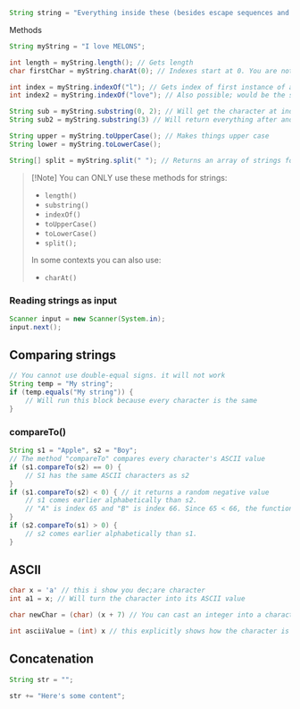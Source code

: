 ```java
String string = "Everything inside these (besides escape sequences and quotes) will be allowed in a string"

```

Methods
```java
String myString = "I love MELONS";

int length = myString.length(); // Gets length
char firstChar = myString.charAt(0); // Indexes start at 0. You are not allowed to use this

int index = myString.indexOf("l"); // Gets index of first instance of a string. if there's none, it will give "-1"
int index2 = myString.indexOf("love"); // Also possible; would be the same as the index above.

String sub = myString.substring(0, 2); // Will get the character at index 0 up to the index before 2. Its range is basically [0, 2)
String sub2 = myString.substring(3) // Will return everything after and including index 3; [3,∞)

String upper = myString.toUpperCase(); // Makes things upper case
String lower = myString.toLowerCase();

String[] split = myString.split(" "); // Returns an array of strings for each word.
```
>[!Note] You can ONLY use these methods for strings:
> * `length()`
> * `substring()`
> * `indexOf()` 
> * `toUpperCase()`
> * `toLowerCase()`
> * `split();`
>
>In some contexts you can also use:
> * `charAt()`
### Reading strings as input
```java
Scanner input = new Scanner(System.in);
input.next();
```


## Comparing strings
```java
// You cannot use double-equal signs. it will not work
String temp = "My string";
if (temp.equals("My string")) {
	// Will run this block because every character is the same
}
```

### compareTo()
``` java
String s1 = "Apple", s2 = "Boy";
// The method "compareTo" compares every character's ASCII value
if (s1.compareTo(s2) == 0) {
	// S1 has the same ASCII characters as s2
}
if (s1.compareTo(s2) < 0) { // it returns a random negative value
	// s1 comes earlier alphabetically than s2.
	// "A" is index 65 and "B" is index 66. Since 65 < 66, the function returns a value less than 0
}
if (s2.compareTo(s1) > 0) {
	// s2 comes earlier alphabetically than s1.
}
```

## ASCII 
```java
char x = 'a' // this i show you dec;are character
int a1 = x; // Will turn the character into its ASCII value

char newChar = (char) (x + 7) // You can cast an integer into a character via the ASCII value

int asciiValue = (int) x // this explicitly shows how the character is casted into a number to get its ascii value!
```


## Concatenation

```java
String str = "";

str += "Here's some content";
```